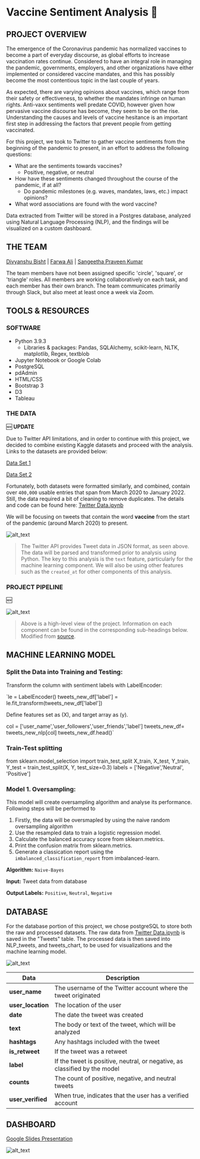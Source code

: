 # Vaccine Sentiment Analysis 💉

## PROJECT OVERVIEW

The emergence of the Coronavirus pandemic has normalized vaccines to become a part of everyday discourse, as global efforts to increase vaccination rates continue. Considered to have an integral role in managing the pandemic, governments, employers, and other organizations have either implemented or considered vaccine mandates, and this has possibly become the most contentious topic in the last couple of years.

As expected, there are varying opinions about vaccines, which range from their safety or effectiveness, to whether the mandates infringe on human rights. Anti-vaxx sentiments well predate COVID, however given how pervasive vaccine discourse has become, they seem to be on the rise. Understanding the causes and levels of vaccine hesitance is an important first step in addressing the factors that prevent people from getting vaccinated.

For this project, we took to Twitter to gather vaccine sentiments from the beginning of the pandemic to present, in an effort to address the following questions:

* What are the sentiments towards vaccines?
  * Positive, negative, or neutral
* How have these sentiments changed throughout the course of the pandemic, if at all?
  * Do pandemic milestones (e.g. waves, mandates, laws, etc.) impact opinions? 
* What word associations are found with the word vaccine?

Data extracted from Twitter will be stored in a Postgres database, analyzed using Natural Language Processing (NLP), and the findings will be visualized on a custom dashboard.

## THE TEAM

[Divyanshu Bisht](https://github.com/div1085) | [Farwa Ali](https://github.com/farwaali08) | [Sangeetha Praveen Kumar](https://github.com/praveen240881)

The team members have not been assigned specific 'circle', 'square', or 'triangle' roles. All members are working collaboratively on each task, and each member has their own branch. The team communicates primarily through Slack, but also meet at least once a week via Zoom.

## TOOLS & RESOURCES

### SOFTWARE

* Python 3.9.3
  * Libraries & packages: Pandas, SQLAlchemy, scikit-learn, NLTK, matplotlib, Regex, textblob
* Jupyter Notebook or Google Colab
* PostgreSQL 
* pdAdmin
* HTML/CSS
* Bootstrap 3
* D3
* Tableau

### THE DATA

:new: **UPDATE** 

Due to Twitter API limitations, and in order to continue with this project, we decided to combine existing Kaggle datasets and proceed with the analysis. Links to the datasets are provided below:

[Data Set 1](https://www.kaggle.com/gpreda/all-covid19-vaccines-tweets?select=vaccination_all_tweets.csv)

[Data Set 2](https://www.kaggle.com/kaushiksuresh147/covidvaccine-tweets)

Fortunately, both datasets were formatted similarly, and combined, contain over `400,000` usable entries that span from March 2020 to January 2022. Still, the data required a bit of cleaning to remove duplicates. The details and code can be found here: [Twitter Data.ipynb](https://github.com/Group-5-Final-Project/Final-Project/blob/64dac68ad1fa2f064f81b6050a1aceaaf959845e/Twitter%20Data.ipynb)

We will be focusing on tweets that contain the word **vaccine** from the start of the pandemic (around March 2020) to present.

![alt_text](https://user-images.githubusercontent.com/89050277/149606858-8295d3f2-ab25-45bc-bf8e-df773f423473.jpg)
 
 > The Twitter API provides Tweet data in JSON format, as seen above. The data will be parsed and transformed prior to analysis using Python. The key to this analysis is the `text` feature, particularly for the machine learning component. We will also be using other features such as the `created_at` for other components of this analysis.


### PROJECT PIPELINE

:new:

![alt_text](https://user-images.githubusercontent.com/89050277/150654177-e4eac62d-9f36-4732-a4ad-493b5069a825.jpg)

> Above is a high-level view of the project. Information on each component can be found in the corresponding sub-headings below.
> Modified from [source](https://www.splunk.com/en_us/blog/it/sentiment-analysis-of-tweets-using-apache-pulsar.html).
 

## MACHINE LEARNING MODEL

### Split the Data into Training and Testing: 

Transform the column with sentiment labels with LabelEncoder:

`le = LabelEncoder()
tweets_new_df['label'] = le.fit_transform(tweets_new_df['label'])

Define features set as (X), and target array as (y).

col = ['user_name','user_followers','user_friends','label']
tweets_new_df= tweets_new_nlp[col]
tweets_new_df.head()`

### Train-Test splitting

from sklearn.model_selection import train_test_split
X_train, X_test, Y_train, Y_test = train_test_split(X, Y, test_size=0.3)
labels = ['Negative','Neutral', 'Positive']        

### Model 1. Oversampling:

This model will create oversampling algorithm and analyse its performance. Following steps will be performed to

  1. Firstly, the data will be oversmapled by using the naive random oversampling algorithm 
  2. Use the resampled data to train a logistic regression model.
  3. Calculate the balanced accuracy score from sklearn.metrics.
  4. Print the confusion matrix from sklearn.metrics.
  5. Generate a classication report using the `imbalanced_classification_report` from imbalanced-learn.


**Algorithm:** `Naive-Bayes`

**Input:** Tweet data from database

**Output Labels:** `Positive`, `Neutral`, `Negative`


## DATABASE

For the database portion of this project, we chose postgreSQL to store both the raw and processed datasets. The raw data from [Twitter Data.ipynb](https://github.com/Group-5-Final-Project/Final-Project/blob/64dac68ad1fa2f064f81b6050a1aceaaf959845e/Twitter%20Data.ipynb) is saved in the "Tweets" table. The processed data is then saved into NLP_tweets, and tweets_chart, to be used for visualizations and the machine learning model.

![alt_text](https://user-images.githubusercontent.com/89050277/150890145-a24d935b-bb8a-4048-a5e4-4ba22bc501c9.jpg)



| **Data**      |**Description**|
| ------------- | ------------- |
| **user_name**     | The username of the Twitter account where the tweet originated |
| **user_location** | The location of the user|
| **date**          | The date the tweet was created  |
| **text**          | The body or text of the tweet, which will be analyzed  |
| **hashtags**      | Any hashtags included with the tweet  |
| **is_retweet**    | If the tweet was a retweet  |
| **label**         | If the tweet is positive, neutral, or negative, as classified by the model  |
| **counts**        | The count of positive, negative, and neutral tweets  |
| **user_verified** | When true, indicates that the user has a verified account  |


## DASHBOARD

[Google Slides Presentation](https://docs.google.com/presentation/d/1l5rIX7Nb_9dEN95sjcQNQWVZQ4opuhJLGZfmjViJZgA/present?slide=id.gc6f80d1ff_0_0)

![alt_text](https://user-images.githubusercontent.com/89050277/149342404-364b67d3-54ff-4646-af82-28fee2670027.jpg)
